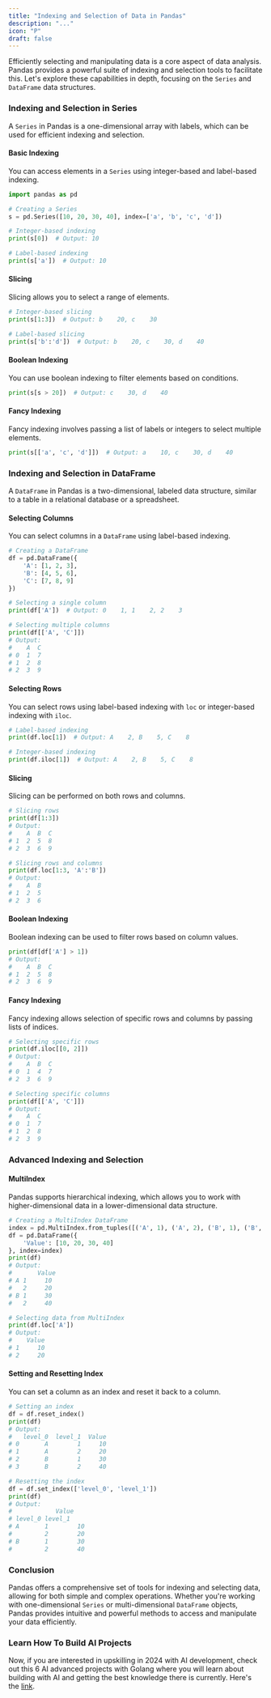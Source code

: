 ```yaml
---
title: "Indexing and Selection of Data in Pandas"
description: "..."
icon: "P"
draft: false
---
```


Efficiently selecting and manipulating data is a core aspect of data analysis. Pandas provides a powerful suite of indexing and selection tools to facilitate this. Let's explore these capabilities in depth, focusing on the `Series` and `DataFrame` data structures.

### Indexing and Selection in Series

A `Series` in Pandas is a one-dimensional array with labels, which can be used for efficient indexing and selection.

#### Basic Indexing

You can access elements in a `Series` using integer-based and label-based indexing.

```python
import pandas as pd

# Creating a Series
s = pd.Series([10, 20, 30, 40], index=['a', 'b', 'c', 'd'])

# Integer-based indexing
print(s[0])  # Output: 10

# Label-based indexing
print(s['a'])  # Output: 10
```

#### Slicing

Slicing allows you to select a range of elements.

```python
# Integer-based slicing
print(s[1:3])  # Output: b    20, c    30

# Label-based slicing
print(s['b':'d'])  # Output: b    20, c    30, d    40
```

#### Boolean Indexing

You can use boolean indexing to filter elements based on conditions.

```python
print(s[s > 20])  # Output: c    30, d    40
```

#### Fancy Indexing

Fancy indexing involves passing a list of labels or integers to select multiple elements.

```python
print(s[['a', 'c', 'd']])  # Output: a    10, c    30, d    40
```

### Indexing and Selection in DataFrame

A `DataFrame` in Pandas is a two-dimensional, labeled data structure, similar to a table in a relational database or a spreadsheet.

#### Selecting Columns

You can select columns in a `DataFrame` using label-based indexing.

```python
# Creating a DataFrame
df = pd.DataFrame({
    'A': [1, 2, 3],
    'B': [4, 5, 6],
    'C': [7, 8, 9]
})

# Selecting a single column
print(df['A'])  # Output: 0    1, 1    2, 2    3

# Selecting multiple columns
print(df[['A', 'C']])
# Output:
#    A  C
# 0  1  7
# 1  2  8
# 2  3  9
```

#### Selecting Rows

You can select rows using label-based indexing with `loc` or integer-based indexing with `iloc`.

```python
# Label-based indexing
print(df.loc[1])  # Output: A    2, B    5, C    8

# Integer-based indexing
print(df.iloc[1])  # Output: A    2, B    5, C    8
```

#### Slicing

Slicing can be performed on both rows and columns.

```python
# Slicing rows
print(df[1:3])
# Output:
#    A  B  C
# 1  2  5  8
# 2  3  6  9

# Slicing rows and columns
print(df.loc[1:3, 'A':'B'])
# Output:
#    A  B
# 1  2  5
# 2  3  6
```

#### Boolean Indexing

Boolean indexing can be used to filter rows based on column values.

```python
print(df[df['A'] > 1])
# Output:
#    A  B  C
# 1  2  5  8
# 2  3  6  9
```

#### Fancy Indexing

Fancy indexing allows selection of specific rows and columns by passing lists of indices.

```python
# Selecting specific rows
print(df.iloc[[0, 2]])
# Output:
#    A  B  C
# 0  1  4  7
# 2  3  6  9

# Selecting specific columns
print(df[['A', 'C']])
# Output:
#    A  C
# 0  1  7
# 1  2  8
# 2  3  9
```

### Advanced Indexing and Selection

#### MultiIndex

Pandas supports hierarchical indexing, which allows you to work with higher-dimensional data in a lower-dimensional data structure.

```python
# Creating a MultiIndex DataFrame
index = pd.MultiIndex.from_tuples([('A', 1), ('A', 2), ('B', 1), ('B', 2)])
df = pd.DataFrame({
    'Value': [10, 20, 30, 40]
}, index=index)
print(df)
# Output:
#       Value
# A 1     10
#   2     20
# B 1     30
#   2     40

# Selecting data from MultiIndex
print(df.loc['A'])
# Output:
#    Value
# 1     10
# 2     20
```

#### Setting and Resetting Index

You can set a column as an index and reset it back to a column.

```python
# Setting an index
df = df.reset_index()
print(df)
# Output:
#   level_0  level_1  Value
# 0       A        1     10
# 1       A        2     20
# 2       B        1     30
# 3       B        2     40

# Resetting the index
df = df.set_index(['level_0', 'level_1'])
print(df)
# Output:
#            Value
# level_0 level_1
# A       1        10
#         2        20
# B       1        30
#         2        40
```

### Conclusion

Pandas offers a comprehensive set of tools for indexing and selecting data, allowing for both simple and complex operations. Whether you're working with one-dimensional `Series` or multi-dimensional `DataFrame` objects, Pandas provides intuitive and powerful methods to access and manipulate your data efficiently.

### Learn How To Build AI Projects

Now, if you are interested in upskilling in 2024 with AI development, check out this 6 AI advanced projects with Golang where you will learn about building with AI and getting the best knowledge there is currently. Here's the [link](https://akhilsharmatech.gumroad.com/l/zgxqq).
